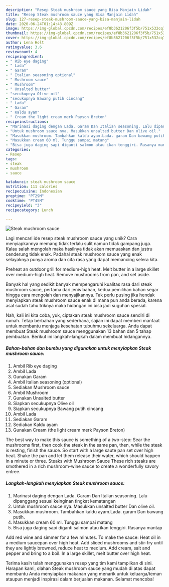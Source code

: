 ```yaml
---
description: "Resep Steak mushroom sauce yang Bisa Manjain Lidah"
title: "Resep Steak mushroom sauce yang Bisa Manjain Lidah"
slug: 127-resep-steak-mushroom-sauce-yang-bisa-manjain-lidah
date: 2020-06-24T01:14:43.809Z
image: https://img-global.cpcdn.com/recipes/ef8b3621206f3f5b/751x532cq70/steak-mushroom-sauce-foto-resep-utama.jpg
thumbnail: https://img-global.cpcdn.com/recipes/ef8b3621206f3f5b/751x532cq70/steak-mushroom-sauce-foto-resep-utama.jpg
cover: https://img-global.cpcdn.com/recipes/ef8b3621206f3f5b/751x532cq70/steak-mushroom-sauce-foto-resep-utama.jpg
author: Lena Holt
ratingvalue: 3.6
reviewcount: 4
recipeingredient:
- " Rib eye daging"
- " Lada"
- " Garam"
- " Italian seasoning optional"
- " Mushroom sauce"
- " Mushroom"
- " Unsalted butter"
- "secukupnya Olive oil"
- "secukupnya Bawang putih cincang"
- " Lada"
- " Garam"
- " Kaldu ayam"
- " Cream the light cream merk Payson Breton"
recipeinstructions:
- "Marinasi daging dengan Lada. Garam Dan Italian seasoning. Lalu dipanggang sesuai keinginan tingkat kematangan"
- "Untuk mushroom sauce nya. Masukkan unsalted butter Dan olive oil."
- "Masukkan mushroom. Tambahkan kaldu ayam.Lada. garam Dan bawang putih."
- "Masukkan cream 60 ml. Tunggu sampai matang"
- "Bisa juga daging sapi diganti salmon atau ikan tenggiri. Rasanya mantap"
categories:
- Resep
tags:
- steak
- mushroom
- sauce

katakunci: steak mushroom sauce 
nutrition: 111 calories
recipecuisine: Indonesian
preptime: "PT29M"
cooktime: "PT45M"
recipeyield: "3"
recipecategory: Lunch

---
```



![Steak mushroom sauce](https://img-global.cpcdn.com/recipes/ef8b3621206f3f5b/751x532cq70/steak-mushroom-sauce-foto-resep-utama.jpg)

Lagi mencari ide resep steak mushroom sauce yang unik? Cara menyiapkannya memang tidak terlalu sulit namun tidak gampang juga. Kalau salah mengolah maka hasilnya tidak akan memuaskan dan justru cenderung tidak enak. Padahal steak mushroom sauce yang enak selayaknya punya aroma dan cita rasa yang dapat memancing selera kita.

Preheat an outdoor grill for medium-high heat. Melt butter in a large skillet over medium-high heat. Remove mushrooms from pan, and set aside.

Banyak hal yang sedikit banyak mempengaruhi kualitas rasa dari steak mushroom sauce, pertama dari jenis bahan, kedua pemilihan bahan segar hingga cara mengolah dan menyajikannya. Tak perlu pusing jika hendak menyiapkan steak mushroom sauce enak di mana pun anda berada, karena asal sudah tahu triknya maka hidangan ini bisa jadi suguhan spesial.


Nah, kali ini kita coba, yuk, ciptakan steak mushroom sauce sendiri di rumah. Tetap berbahan yang sederhana, sajian ini dapat memberi manfaat untuk membantu menjaga kesehatan tubuhmu sekeluarga. Anda dapat membuat Steak mushroom sauce menggunakan 13 bahan dan 5 tahap pembuatan. Berikut ini langkah-langkah dalam membuat hidangannya.

<!--inarticleads1-->

##### Bahan-bahan dan bumbu yang digunakan untuk menyiapkan Steak mushroom sauce:

1. Ambil  Rib eye daging
1. Ambil  Lada
1. Gunakan  Garam
1. Ambil  Italian seasoning (optional)
1. Sediakan  Mushroom sauce
1. Ambil  Mushroom
1. Gunakan  Unsalted butter
1. Siapkan secukupnya Olive oil
1. Siapkan secukupnya Bawang putih cincang
1. Ambil  Lada
1. Sediakan  Garam
1. Sediakan  Kaldu ayam
1. Gunakan  Cream (the light cream merk Payson Breton)


The best way to make this sauce is something of a two-step: Sear the mushrooms first, then cook the steak in the same pan, then, while the steak is resting, finish the sauce. So start with a large saute pan set over high heat. Shake the pan and let them release their water, which should happen in a minute or three. Steaks with Mushroom Sauce These rich steaks are smothered in a rich mushroom-wine sauce to create a wonderfully savory entree. 

<!--inarticleads2-->

##### Langkah-langkah menyiapkan Steak mushroom sauce:

1. Marinasi daging dengan Lada. Garam Dan Italian seasoning. Lalu dipanggang sesuai keinginan tingkat kematangan
1. Untuk mushroom sauce nya. Masukkan unsalted butter Dan olive oil.
1. Masukkan mushroom. Tambahkan kaldu ayam.Lada. garam Dan bawang putih.
1. Masukkan cream 60 ml. Tunggu sampai matang
1. Bisa juga daging sapi diganti salmon atau ikan tenggiri. Rasanya mantap


Add red wine and simmer for a few minutes. To make the sauce: Heat oil in a medium saucepan over high heat. Add sliced mushrooms and stir-fry until they are lightly browned, reduce heat to medium. Add cream, salt and pepper and bring to a boil. In a large skillet, melt butter over high heat. 

Terima kasih telah menggunakan resep yang tim kami tampilkan di sini. Harapan kami, olahan Steak mushroom sauce yang mudah di atas dapat membantu Anda menyiapkan makanan yang menarik untuk keluarga/teman ataupun menjadi inspirasi dalam berjualan makanan. Selamat mencoba!

